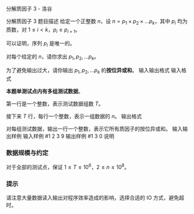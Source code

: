 



分解质因子 3 - 洛谷














分解质因子 3
题目描述
给定一个正整数 $n$，设 $n = p_1 \times p_2 \times \dots p_k$，其中 $p_i$ 均为质数，对 $1 \leq i < k$，$p_i \leq p_{i + 1}$。

可以证明，序列 $p_i$ 是唯一的。

对每个给定的 $n$，请你求出 $p_1, p_2, \dots p_k$。

为了避免输出过大，请你输出 $p_1, p_2, \dots p_k$ 的**按位异或和**。
输入输出格式
输入格式

**本题单测试点内有多组测试数据**。

第一行是一个整数，表示测试数据组数 $T$。

接下来 $T$ 行，每行一个整数，表示一组数据的 $n$。
输出格式

对每组测试数据，输出一行一个整数，表示它所有质因子的按位异或和。
输入输出样例
输入样例 #1
2
3
9
输出样例 #1
3
0
说明
### 数据规模与约定

对于全部的测试点，保证 $1 \leq T \leq 10^6$，$2 \leq n \leq 10^8$。

### 提示

请注意大量数据读入输出对程序效率造成的影响，选择合适的 IO 方式，避免超时。






